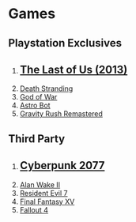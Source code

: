 # Games
 
## Playstation Exclusives
1. ## [The Last of Us (2013)](https://en.wikipedia.org/wiki/The_Last_of_Us) ##
2. [Death Stranding](https://en.wikipedia.org/wiki/Death_Stranding)
3. [God of War](https://en.wikipedia.org/wiki/God_of_War_(2018_video_game))
4. [Astro Bot](https://en.wikipedia.org/wiki/Astro_Bot)
5. [Gravity Rush Remastered](https://en.wikipedia.org/wiki/Gravity_Rush)

## Third Party
1. ## [Cyberpunk 2077](https://en.wikipedia.org/wiki/Cyberpunk_2077) ##
2. [Alan Wake II](https://en.wikipedia.org/wiki/Alan_Wake_2)
3. [Resident Evil 7](https://en.wikipedia.org/wiki/Resident_Evil_7:_Biohazard)
4. [Final Fantasy XV](https://en.wikipedia.org/wiki/Final_Fantasy_XV)
5. [Fallout 4](https://en.wikipedia.org/wiki/Fallout_4)
